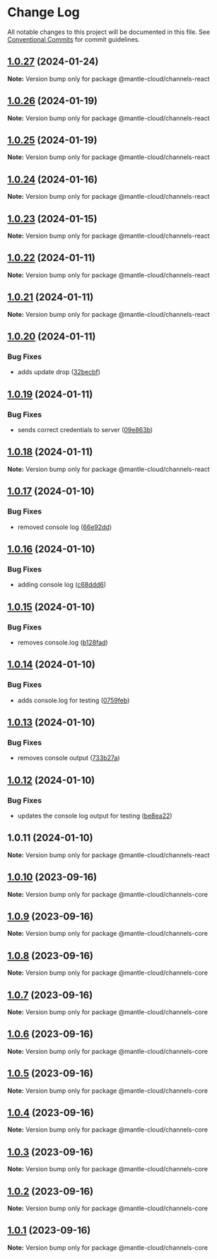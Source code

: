 # Change Log

All notable changes to this project will be documented in this file.
See [Conventional Commits](https://conventionalcommits.org) for commit guidelines.

## [1.0.27](https://github.com/mantle-cloud/mantle-js-sdk/compare/@mantle-cloud/channels-react@1.0.26...@mantle-cloud/channels-react@1.0.27) (2024-01-24)

**Note:** Version bump only for package @mantle-cloud/channels-react





## [1.0.26](https://github.com/mantle-cloud/mantle-js-sdk/compare/@mantle-cloud/channels-react@1.0.25...@mantle-cloud/channels-react@1.0.26) (2024-01-19)

**Note:** Version bump only for package @mantle-cloud/channels-react





## [1.0.25](https://github.com/mantle-cloud/mantle-js-sdk/compare/@mantle-cloud/channels-react@1.0.24...@mantle-cloud/channels-react@1.0.25) (2024-01-19)

**Note:** Version bump only for package @mantle-cloud/channels-react





## [1.0.24](https://github.com/mantle-cloud/mantle-js-sdk/compare/@mantle-cloud/channels-react@1.0.23...@mantle-cloud/channels-react@1.0.24) (2024-01-16)

**Note:** Version bump only for package @mantle-cloud/channels-react





## [1.0.23](https://github.com/mantle-cloud/mantle-js-sdk/compare/@mantle-cloud/channels-react@1.0.22...@mantle-cloud/channels-react@1.0.23) (2024-01-15)

**Note:** Version bump only for package @mantle-cloud/channels-react





## [1.0.22](https://github.com/mantle-cloud/mantle-js-sdk/compare/@mantle-cloud/channels-react@1.0.21...@mantle-cloud/channels-react@1.0.22) (2024-01-11)

**Note:** Version bump only for package @mantle-cloud/channels-react





## [1.0.21](https://github.com/mantle-cloud/mantle-js-sdk/compare/@mantle-cloud/channels-react@1.0.20...@mantle-cloud/channels-react@1.0.21) (2024-01-11)

**Note:** Version bump only for package @mantle-cloud/channels-react





## [1.0.20](https://github.com/mantle-cloud/mantle-js-sdk/compare/@mantle-cloud/channels-react@1.0.19...@mantle-cloud/channels-react@1.0.20) (2024-01-11)


### Bug Fixes

* adds update drop ([32becbf](https://github.com/mantle-cloud/mantle-js-sdk/commit/32becbffc3e6dfc5477c6be8c373ee4a3de2087b))





## [1.0.19](https://github.com/mantle-cloud/mantle-js-sdk/compare/@mantle-cloud/channels-react@1.0.18...@mantle-cloud/channels-react@1.0.19) (2024-01-11)


### Bug Fixes

* sends correct credentials to server ([09e863b](https://github.com/mantle-cloud/mantle-js-sdk/commit/09e863bc9966613596924f5959a1c017d92439ee))





## [1.0.18](https://github.com/mantle-cloud/mantle-js-sdk/compare/@mantle-cloud/channels-react@1.0.17...@mantle-cloud/channels-react@1.0.18) (2024-01-11)

**Note:** Version bump only for package @mantle-cloud/channels-react





## [1.0.17](https://github.com/mantle-cloud/mantle-js-sdk/compare/@mantle-cloud/channels-react@1.0.16...@mantle-cloud/channels-react@1.0.17) (2024-01-10)


### Bug Fixes

* removed console log ([66e92dd](https://github.com/mantle-cloud/mantle-js-sdk/commit/66e92dd3c142f7afc0747dca43cc45c84de27290))





## [1.0.16](https://github.com/mantle-cloud/mantle-js-sdk/compare/@mantle-cloud/channels-react@1.0.15...@mantle-cloud/channels-react@1.0.16) (2024-01-10)


### Bug Fixes

* adding console log ([c68ddd6](https://github.com/mantle-cloud/mantle-js-sdk/commit/c68ddd63f6977ed3a966933e97cd7554f2f812bd))





## [1.0.15](https://github.com/mantle-cloud/mantle-js-sdk/compare/@mantle-cloud/channels-react@1.0.14...@mantle-cloud/channels-react@1.0.15) (2024-01-10)


### Bug Fixes

* removes console.log ([b128fad](https://github.com/mantle-cloud/mantle-js-sdk/commit/b128fad54c61c8945f16517ac63395fec7fc298a))





## [1.0.14](https://github.com/mantle-cloud/mantle-js-sdk/compare/@mantle-cloud/channels-react@1.0.13...@mantle-cloud/channels-react@1.0.14) (2024-01-10)


### Bug Fixes

* adds console.log for testing ([0759feb](https://github.com/mantle-cloud/mantle-js-sdk/commit/0759feb05cefbd5000bf947e7f55e3aa97c20bbf))





## [1.0.13](https://github.com/mantle-cloud/mantle-js-sdk/compare/@mantle-cloud/channels-react@1.0.12...@mantle-cloud/channels-react@1.0.13) (2024-01-10)


### Bug Fixes

* removes console output ([733b27a](https://github.com/mantle-cloud/mantle-js-sdk/commit/733b27a8d20b8215914d46261e64e0d1ec2198d6))





## [1.0.12](https://github.com/mantle-cloud/mantle-js-sdk/compare/@mantle-cloud/channels-react@1.0.11...@mantle-cloud/channels-react@1.0.12) (2024-01-10)


### Bug Fixes

* updates the console log output for testing ([be8ea22](https://github.com/mantle-cloud/mantle-js-sdk/commit/be8ea22362a17e53e4bb0a24f3da649f80252b2a))





## 1.0.11 (2024-01-10)

**Note:** Version bump only for package @mantle-cloud/channels-react





## [1.0.10](https://github.com/mantle-cloud/mantle-js-sdk/compare/@mantle-cloud/channels-core@1.0.9...@mantle-cloud/channels-core@1.0.10) (2023-09-16)

**Note:** Version bump only for package @mantle-cloud/channels-core





## [1.0.9](https://github.com/mantle-cloud/mantle-js-sdk/compare/@mantle-cloud/channels-core@1.0.8...@mantle-cloud/channels-core@1.0.9) (2023-09-16)

**Note:** Version bump only for package @mantle-cloud/channels-core





## [1.0.8](https://github.com/mantle-cloud/mantle-js-sdk/compare/@mantle-cloud/channels-core@1.0.7...@mantle-cloud/channels-core@1.0.8) (2023-09-16)

**Note:** Version bump only for package @mantle-cloud/channels-core





## [1.0.7](https://github.com/mantle-cloud/mantle-js-sdk/compare/@mantle-cloud/channels-core@1.0.6...@mantle-cloud/channels-core@1.0.7) (2023-09-16)

**Note:** Version bump only for package @mantle-cloud/channels-core





## [1.0.6](https://github.com/mantle-cloud/mantle-js-sdk/compare/@mantle-cloud/channels-core@1.0.5...@mantle-cloud/channels-core@1.0.6) (2023-09-16)

**Note:** Version bump only for package @mantle-cloud/channels-core





## [1.0.5](https://github.com/mantle-cloud/mantle-js-sdk/compare/@mantle-cloud/channels-core@1.0.4...@mantle-cloud/channels-core@1.0.5) (2023-09-16)

**Note:** Version bump only for package @mantle-cloud/channels-core





## [1.0.4](https://github.com/mantle-cloud/mantle-js-sdk/compare/@mantle-cloud/channels-core@1.0.3...@mantle-cloud/channels-core@1.0.4) (2023-09-16)

**Note:** Version bump only for package @mantle-cloud/channels-core





## [1.0.3](https://github.com/mantle-cloud/mantle-js-sdk/compare/@mantle-cloud/channels-core@1.0.2...@mantle-cloud/channels-core@1.0.3) (2023-09-16)

**Note:** Version bump only for package @mantle-cloud/channels-core





## [1.0.2](https://github.com/mantle-cloud/mantle-js-sdk/compare/@mantle-cloud/channels-core@1.0.1...@mantle-cloud/channels-core@1.0.2) (2023-09-16)

**Note:** Version bump only for package @mantle-cloud/channels-core





## [1.0.1](https://github.com/mantle-cloud/mantle-js-sdk/compare/@mantle-cloud/channels-core@1.1.0...@mantle-cloud/channels-core@1.0.1) (2023-09-16)

**Note:** Version bump only for package @mantle-cloud/channels-core
